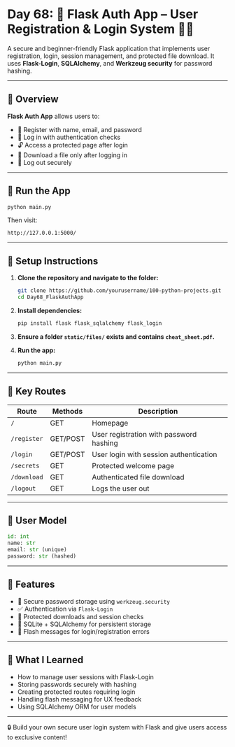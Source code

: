 # Day 68: 🔐 Flask Auth App – User Registration & Login System 👤🔑

A secure and beginner-friendly Flask application that implements user registration, login, session management, and protected file download. It uses **Flask-Login**, **SQLAlchemy**, and **Werkzeug security** for password hashing.

---

## 📖 Overview

**Flask Auth App** allows users to:

* 📝 Register with name, email, and password
* 🔐 Log in with authentication checks
* 🔓 Access a protected page after login
* 📄 Download a file only after logging in
* 🚪 Log out securely

---

## 🚀 Run the App

```bash
python main.py
```

Then visit:

```
http://127.0.0.1:5000/
```

---

## 📁 Setup Instructions

1. **Clone the repository and navigate to the folder:**

   ```bash
   git clone https://github.com/yourusername/100-python-projects.git
   cd Day68_FlaskAuthApp
   ```

2. **Install dependencies:**

   ```bash
   pip install flask flask_sqlalchemy flask_login
   ```

3. **Ensure a folder `static/files/` exists and contains `cheat_sheet.pdf`.**

4. **Run the app:**

   ```bash
   python main.py
   ```

---

## 🔐 Key Routes

| Route       | Methods  | Description                             |
| ----------- | -------- | --------------------------------------- |
| `/`         | GET      | Homepage                                |
| `/register` | GET/POST | User registration with password hashing |
| `/login`    | GET/POST | User login with session authentication  |
| `/secrets`  | GET      | Protected welcome page                  |
| `/download` | GET      | Authenticated file download             |
| `/logout`   | GET      | Logs the user out                       |

---

## 👥 User Model

```python
id: int
name: str
email: str (unique)
password: str (hashed)
```

---

## 🔧 Features

* 🔐 Secure password storage using `werkzeug.security`
* ✅ Authentication via `Flask-Login`
* 📂 Protected downloads and session checks
* 🧱 SQLite + SQLAlchemy for persistent storage
* 💬 Flash messages for login/registration errors

---

## 🧠 What I Learned

* How to manage user sessions with Flask-Login
* Storing passwords securely with hashing
* Creating protected routes requiring login
* Handling flash messaging for UX feedback
* Using SQLAlchemy ORM for user models

---

🔒 Build your own secure user login system with Flask and give users access to exclusive content!
